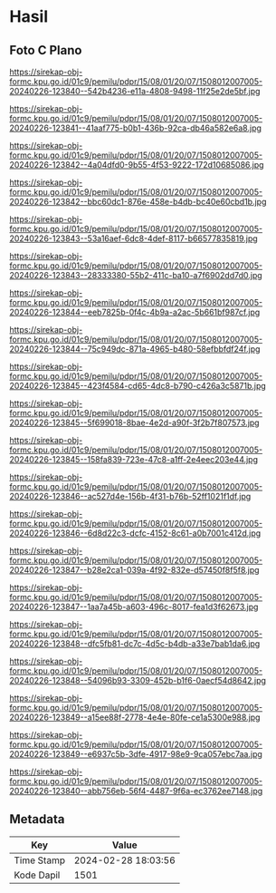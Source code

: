 # Hasil

## Foto C Plano

https://sirekap-obj-formc.kpu.go.id/01c9/pemilu/pdpr/15/08/01/20/07/1508012007005-20240226-123840--542b4236-e11a-4808-9498-11f25e2de5bf.jpg

https://sirekap-obj-formc.kpu.go.id/01c9/pemilu/pdpr/15/08/01/20/07/1508012007005-20240226-123841--41aaf775-b0b1-436b-92ca-db46a582e6a8.jpg

https://sirekap-obj-formc.kpu.go.id/01c9/pemilu/pdpr/15/08/01/20/07/1508012007005-20240226-123842--4a04dfd0-9b55-4f53-9222-172d10685086.jpg

https://sirekap-obj-formc.kpu.go.id/01c9/pemilu/pdpr/15/08/01/20/07/1508012007005-20240226-123842--bbc60dc1-876e-458e-b4db-bc40e60cbd1b.jpg

https://sirekap-obj-formc.kpu.go.id/01c9/pemilu/pdpr/15/08/01/20/07/1508012007005-20240226-123843--53a16aef-6dc8-4def-8117-b66577835819.jpg

https://sirekap-obj-formc.kpu.go.id/01c9/pemilu/pdpr/15/08/01/20/07/1508012007005-20240226-123843--28333380-55b2-411c-ba10-a7f6902dd7d0.jpg

https://sirekap-obj-formc.kpu.go.id/01c9/pemilu/pdpr/15/08/01/20/07/1508012007005-20240226-123844--eeb7825b-0f4c-4b9a-a2ac-5b661bf987cf.jpg

https://sirekap-obj-formc.kpu.go.id/01c9/pemilu/pdpr/15/08/01/20/07/1508012007005-20240226-123844--75c949dc-871a-4965-b480-58efbbfdf24f.jpg

https://sirekap-obj-formc.kpu.go.id/01c9/pemilu/pdpr/15/08/01/20/07/1508012007005-20240226-123845--423f4584-cd65-4dc8-b790-c426a3c5871b.jpg

https://sirekap-obj-formc.kpu.go.id/01c9/pemilu/pdpr/15/08/01/20/07/1508012007005-20240226-123845--5f699018-8bae-4e2d-a90f-3f2b7f807573.jpg

https://sirekap-obj-formc.kpu.go.id/01c9/pemilu/pdpr/15/08/01/20/07/1508012007005-20240226-123845--158fa839-723e-47c8-a1ff-2e4eec203e44.jpg

https://sirekap-obj-formc.kpu.go.id/01c9/pemilu/pdpr/15/08/01/20/07/1508012007005-20240226-123846--ac527d4e-156b-4f31-b76b-52ff1021f1df.jpg

https://sirekap-obj-formc.kpu.go.id/01c9/pemilu/pdpr/15/08/01/20/07/1508012007005-20240226-123846--6d8d22c3-dcfc-4152-8c61-a0b7001c412d.jpg

https://sirekap-obj-formc.kpu.go.id/01c9/pemilu/pdpr/15/08/01/20/07/1508012007005-20240226-123847--b28e2ca1-039a-4f92-832e-d57450f8f5f8.jpg

https://sirekap-obj-formc.kpu.go.id/01c9/pemilu/pdpr/15/08/01/20/07/1508012007005-20240226-123847--1aa7a45b-a603-496c-8017-fea1d3f62673.jpg

https://sirekap-obj-formc.kpu.go.id/01c9/pemilu/pdpr/15/08/01/20/07/1508012007005-20240226-123848--dfc5fb81-dc7c-4d5c-b4db-a33e7bab1da6.jpg

https://sirekap-obj-formc.kpu.go.id/01c9/pemilu/pdpr/15/08/01/20/07/1508012007005-20240226-123848--54096b93-3309-452b-b1f6-0aecf54d8642.jpg

https://sirekap-obj-formc.kpu.go.id/01c9/pemilu/pdpr/15/08/01/20/07/1508012007005-20240226-123849--a15ee88f-2778-4e4e-80fe-ce1a5300e988.jpg

https://sirekap-obj-formc.kpu.go.id/01c9/pemilu/pdpr/15/08/01/20/07/1508012007005-20240226-123849--e6937c5b-3dfe-4917-98e9-9ca057ebc7aa.jpg

https://sirekap-obj-formc.kpu.go.id/01c9/pemilu/pdpr/15/08/01/20/07/1508012007005-20240226-123840--abb756eb-56f4-4487-9f6a-ec3762ee7148.jpg


## Metadata

| Key        | Value               |
| ---------- | ------------------- |
| Time Stamp | 2024-02-28 18:03:56 |
| Kode Dapil | 1501                |



